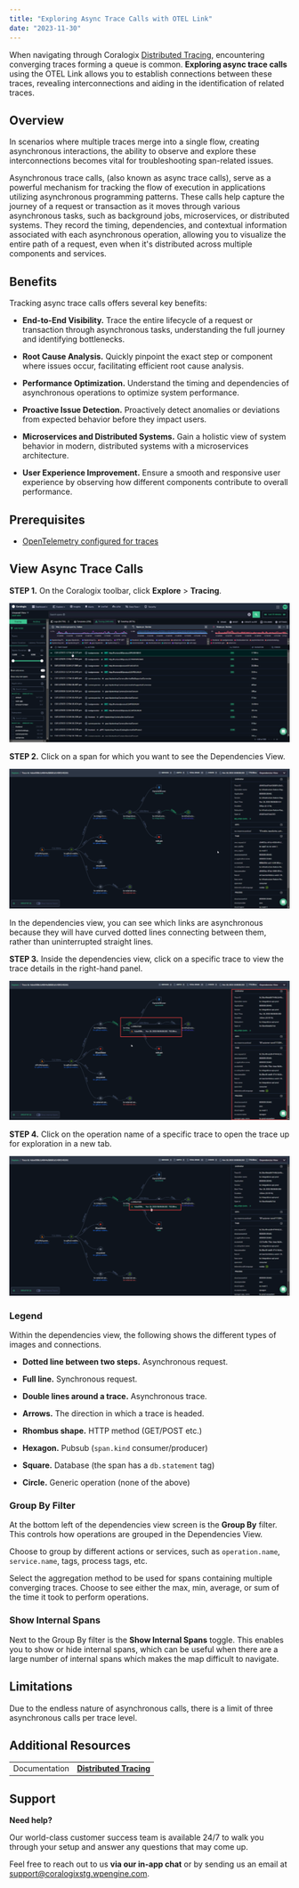 ```yaml
---
title: "Exploring Async Trace Calls with OTEL Link"
date: "2023-11-30"
---
```


When navigating through Coralogix [Distributed Tracing](https://coralogixstg.wpengine.com/docs/distributed-tracing/), encountering converging traces forming a queue is common. **Exploring async trace calls** using the OTEL Link allows you to establish connections between these traces, revealing interconnections and aiding in the identification of related traces.

## **Overview**

In scenarios where multiple traces merge into a single flow, creating asynchronous interactions, the ability to observe and explore these interconnections becomes vital for troubleshooting span-related issues.

Asynchronous trace calls, (also known as async trace calls), serve as a powerful mechanism for tracking the flow of execution in applications utilizing asynchronous programming patterns. These calls help capture the journey of a request or transaction as it moves through various asynchronous tasks, such as background jobs, microservices, or distributed systems. They record the timing, dependencies, and contextual information associated with each asynchronous operation, allowing you to visualize the entire path of a request, even when it's distributed across multiple components and services.

## Benefits

Tracking async trace calls offers several key benefits:

- **End-to-End Visibility.** Trace the entire lifecycle of a request or transaction through asynchronous tasks, understanding the full journey and identifying bottlenecks.

- **Root Cause Analysis.** Quickly pinpoint the exact step or component where issues occur, facilitating efficient root cause analysis.

- **Performance Optimization.** Understand the timing and dependencies of asynchronous operations to optimize system performance.

- **Proactive Issue Detection.** Proactively detect anomalies or deviations from expected behavior before they impact users.

- **Microservices and Distributed Systems.** Gain a holistic view of system behavior in modern, distributed systems with a microservices architecture.

- **User Experience Improvement.** Ensure a smooth and responsive user experience by observing how different components contribute to overall performance.

## Prerequisites

- [OpenTelemetry configured for traces](https://coralogixstg.wpengine.com/docs/opentelemetry/)

## View Async Trace Calls

**STEP 1.** On the Coralogix toolbar, click **Explore** > **Tracing**.

![](images/Click-Explore-Tracing-1024x509.png)

**STEP 2.** Click on a span for which you want to see the Dependencies View.

![](images/Dependencies-View-1024x509.png)

In the dependencies view, you can see which links are asynchronous because they will have curved dotted lines connecting between them, rather than uninterrupted straight lines.

**STEP 3.** Inside the dependencies view, click on a specific trace to view the trace details in the right-hand panel.

![](images/View-Trace-Details-1024x509.png)

**STEP 4.** Click on the operation name of a specific trace to open the trace up for exploration in a new tab.

![](images/Click-to-Open-Trace-in-New-Tab-1024x509.png)

### Legend

Within the dependencies view, the following shows the different types of images and connections.

- **Dotted line between two steps.** Asynchronous request.

- **Full line.** Synchronous request.

- **Double lines around a trace.** Asynchronous trace.

- **Arrows.** The direction in which a trace is headed.

- **Rhombus shape.** HTTP method (GET/POST etc.)

- **Hexagon.** Pubsub (`span.kind` consumer/producer)

- **Square.** Database (the span has a `db.statement` tag)

- **Circle.** Generic operation (none of the above)

### Group By Filter

At the bottom left of the dependencies view screen is the **Group By** filter. This controls how operations are grouped in the Dependencies View.

Choose to group by different actions or services, such as `operation.name`, `service.name`, tags, process tags, etc.

Select the aggregation method to be used for spans containing multiple converging traces. Choose to see either the max, min, average, or sum of the time it took to perform operations.

### Show Internal Spans

Next to the Group By filter is the **Show Internal Spans** toggle. This enables you to show or hide internal spans, which can be useful when there are a large number of internal spans which makes the map difficult to navigate.

## Limitations

Due to the endless nature of asynchronous calls, there is a limit of three asynchronous calls per trace level.

## Additional Resources

<table><tbody><tr><td>Documentation</td><td><strong><a href="https://coralogixstg.wpengine.com/docs/distributed-tracing/">Distributed Tracing</a></strong></td></tr></tbody></table>

## Support

**Need help?**

Our world-class customer success team is available 24/7 to walk you through your setup and answer any questions that may come up.

Feel free to reach out to us **via our in-app chat** or by sending us an email at [support@coralogixstg.wpengine.com](mailto:support@coralogixstg.wpengine.com).
